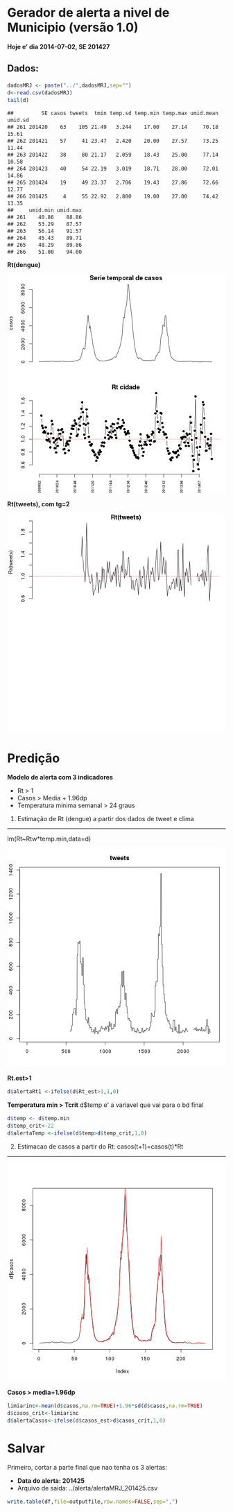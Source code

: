 Gerador de alerta a nivel de Municipio (versão 1.0)
===================================================






**Hoje e' dia 2014-07-02, SE 201427**

Dados:
------


```r
dadosMRJ <- paste("../",dadosMRJ,sep="")
d<-read.csv(dadosMRJ)
tail(d)
```

```
##         SE casos tweets  tmin temp.sd temp.min temp.max umid.mean umid.sd
## 261 201420    63    105 21.49   3.244    17.00    27.14     70.18   15.61
## 262 201421    57     41 23.47   2.420    20.00    27.57     73.25   11.44
## 263 201422    38     80 21.17   2.059    18.43    25.00     77.14   10.58
## 264 201423    40     54 22.19   3.019    18.71    28.00     72.01   14.86
## 265 201424    19     49 23.37   2.706    19.43    27.86     72.66   12.77
## 266 201425     4     55 22.92   2.800    19.00    27.00     74.42   13.35
##     umid.min umid.max
## 261    40.86    88.86
## 262    53.29    87.57
## 263    56.14    91.57
## 264    45.43    89.71
## 265    48.29    89.86
## 266    51.00    94.00
```


**Rt(dengue)**


![plot of chunk unnamed-chunk-5](figure/unnamed-chunk-5.png) 

**Rt(tweets), com tg=2**


![plot of chunk unnamed-chunk-7](figure/unnamed-chunk-7.png) 




Predição
========

**Modelo de alerta com 3 indicadores**

- Rt > 1 
- Casos > Media + 1.96dp
- Temperatura mínima semanal > 24 graus  

1. Estimação de Rt (dengue) a partir dos dados de tweet e clima
----------------------------------------------------------------------------------------
lm(Rt~Rtw*temp.min,data=d)

![plot of chunk unnamed-chunk-9](figure/unnamed-chunk-9.png) 

**Rt.est>1**

```r
d$alertaRt1 <-ifelse(d$Rt_est>1,1,0)
```

**Temperatura min > Tcrit** 
d$temp e' a variavel que vai para o bd final


```r
d$temp <- d$temp.min 
d$temp_crit<-22
d$alertaTemp <-ifelse(d$temp>d$temp_crit,1,0)
```

2. Estimacao de casos a partir do Rt: casos(t+1)=casos(t)*Rt
-------------------------------------------------------------

![plot of chunk unnamed-chunk-12](figure/unnamed-chunk-12.png) 

**Casos > media+1.96dp**


```r
limiarinc<-mean(d$casos,na.rm=TRUE)+1.96*sd(d$casos,na.rm=TRUE)
d$casos_crit<-limiarinc
d$alertaCasos<-ifelse(d$casos_est>d$casos_crit,1,0)
```


Salvar
======

Primeiro, cortar a parte final que nao tenha os 3 alertas:





- **Data do alerta: 201425**
- Arquivo de saida: ../alerta/alertaMRJ_201425.csv  


```r
write.table(df,file=outputfile,row.names=FALSE,sep=",")
```
